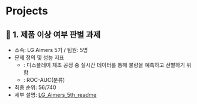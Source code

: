 # Projects

## 📌 1. 제품 이상 여부 판별 과제

* 소속: LG Aimers 5기 / 팀원: 5명
* 문제 정의 및 성능 지표
  * : 디스플레이 제조 공정 중 실시간 데이터를 통해 불량을 예측하고 선별하기 위함
  * : ROC-AUC(분류)
* 최종 순위: 56/740
* 세부 설명: [LG_Aimers_5th_readme](https://github.com/novicedata/Projects/tree/main/LG_Aimers_5th)
